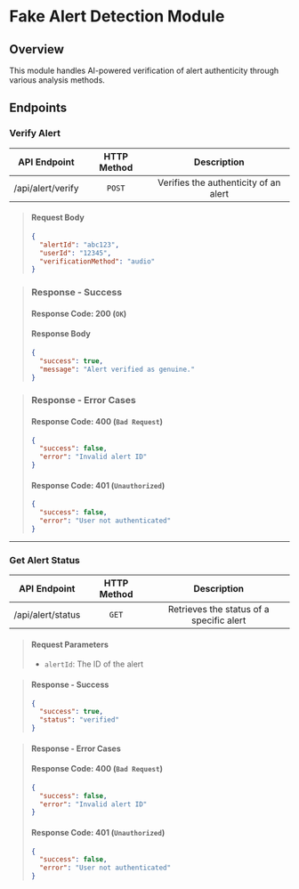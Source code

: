 # Fake Alert Detection Module

## Overview

This module handles AI-powered verification of alert authenticity through various analysis methods.

## Endpoints

### Verify Alert

| API Endpoint      | HTTP Method |              Description              |
| ----------------- | :---------: | :-----------------------------------: |
| /api/alert/verify |   `POST`    | Verifies the authenticity of an alert |

> #### Request Body
>
> ```json
> {
>   "alertId": "abc123",
>   "userId": "12345",
>   "verificationMethod": "audio"
> }
> ```

> ### Response - Success
>
> #### Response Code: 200 (`OK`)
>
> #### Response Body
>
> ```json
> {
>   "success": true,
>   "message": "Alert verified as genuine."
> }
> ```

> ### Response - Error Cases
>
> #### Response Code: 400 (`Bad Request`)
>
> ```json
> {
>   "success": false,
>   "error": "Invalid alert ID"
> }
> ```
>
> #### Response Code: 401 (`Unauthorized`)
>
> ```json
> {
>   "success": false,
>   "error": "User not authenticated"
> }
> ```

---

### Get Alert Status

| API Endpoint      | HTTP Method |               Description                |
| ----------------- | :---------: | :--------------------------------------: |
| /api/alert/status |    `GET`    | Retrieves the status of a specific alert |

> #### Request Parameters
>
> - `alertId`: The ID of the alert

> #### Response - Success
>
> ```json
> {
>   "success": true,
>   "status": "verified"
> }
> ```

> #### Response - Error Cases
>
> #### Response Code: 400 (`Bad Request`)
>
> ```json
> {
>   "success": false,
>   "error": "Invalid alert ID"
> }
> ```
>
> #### Response Code: 401 (`Unauthorized`)
>
> ```json
> {
>   "success": false,
>   "error": "User not authenticated"
> }
> ```
